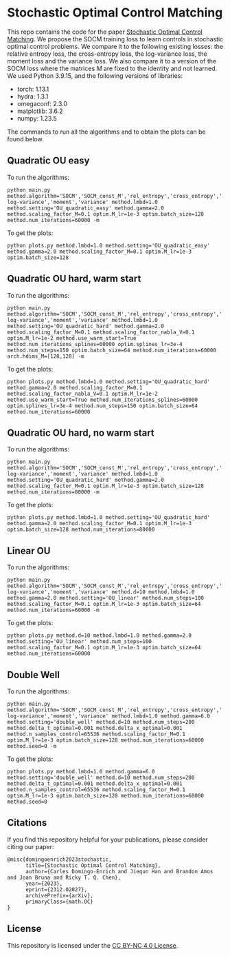 # Stochastic Optimal Control Matching

This repo contains the code for the paper [Stochastic Optimal Control Matching](https://arxiv.org/pdf/2312.02027.pdf). We propose the SOCM training loss to learn controls in stochastic optimal control problems. We compare it to the following existing losses: the relative entropy loss, the cross-entropy loss, the log-variance loss, the moment loss and the variance loss. We also compare it to a version of the SOCM loss where the matrices $M$ are fixed to the identity and not learned. We used Python 3.9.15, and the following versions of libraries:
* torch: 1.13.1
* hydra: 1.3.1
* omegaconf: 2.3.0
* matplotlib: 3.6.2
* numpy: 1.23.5

The commands to run all the algorithms and to obtain the plots can be found below.

## Quadratic OU easy
To run the algorithms:

`python main.py method.algorithm='SOCM','SOCM_const_M','rel_entropy','cross_entropy','log-variance','moment','variance' method.lmbd=1.0 method.setting='OU_quadratic_easy' method.gamma=2.0 method.scaling_factor_M=0.1 optim.M_lr=1e-3 optim.batch_size=128 method.num_iterations=60000 -m`

To get the plots:

`python plots.py method.lmbd=1.0 method.setting='OU_quadratic_easy' method.gamma=2.0 method.scaling_factor_M=0.1 optim.M_lr=1e-3 optim.batch_size=128`

## Quadratic OU hard, warm start
To run the algorithms:

`python main.py method.algorithm='SOCM','SOCM_const_M','rel_entropy','cross_entropy','log-variance','moment','variance' method.lmbd=1.0 method.setting='OU_quadratic_hard' method.gamma=2.0 method.scaling_factor_M=0.1 method.scaling_factor_nabla_V=0.1 optim.M_lr=1e-2 method.use_warm_start=True method.num_iterations_splines=60000 optim.splines_lr=3e-4 method.num_steps=150 optim.batch_size=64 method.num_iterations=60000 arch.hdims_M=[128,128] -m`

To get the plots:

`python plots.py method.lmbd=1.0 method.setting='OU_quadratic_hard' method.gamma=2.0 method.scaling_factor_M=0.1 method.scaling_factor_nabla_V=0.1 optim.M_lr=1e-2 method.use_warm_start=True method.num_iterations_splines=60000 optim.splines_lr=3e-4 method.num_steps=150 optim.batch_size=64 method.num_iterations=60000`

## Quadratic OU hard, no warm start
To run the algorithms:

`python main.py method.algorithm='SOCM','SOCM_const_M','rel_entropy','cross_entropy','log-variance','moment','variance' method.lmbd=1.0 method.setting='OU_quadratic_hard' method.gamma=2.0 method.scaling_factor_M=0.1 optim.M_lr=1e-3 optim.batch_size=128 method.num_iterations=80000 -m`

To get the plots:

`python plots.py method.lmbd=1.0 method.setting='OU_quadratic_hard' method.gamma=2.0 method.scaling_factor_M=0.1 optim.M_lr=1e-3 optim.batch_size=128 method.num_iterations=80000`

## Linear OU
To run the algorithms:

`python main.py method.algorithm='SOCM','SOCM_const_M','rel_entropy','cross_entropy','log-variance','moment','variance' method.d=10 method.lmbd=1.0 method.gamma=2.0 method.setting='OU_linear' method.num_steps=100 method.scaling_factor_M=0.1 optim.M_lr=1e-3 optim.batch_size=64 method.num_iterations=60000 -m`

To get the plots:

`python plots.py method.d=10 method.lmbd=1.0 method.gamma=2.0 method.setting='OU_linear' method.num_steps=100 method.scaling_factor_M=0.1 optim.M_lr=1e-3 optim.batch_size=64 method.num_iterations=60000`

## Double Well
To run the algorithms:

`python main.py method.algorithm='SOCM','SOCM_const_M','rel_entropy','cross_entropy','log-variance','moment','variance' method.lmbd=1.0 method.gamma=6.0 method.setting='double_well' method.d=10 method.num_steps=200 method.delta_t_optimal=0.001 method.delta_x_optimal=0.001 method.n_samples_control=65536 method.scaling_factor_M=0.1 optim.M_lr=1e-3 optim.batch_size=128 method.num_iterations=60000 method.seed=0 -m`

To get the plots:

`python plots.py method.lmbd=1.0 method.gamma=6.0 method.setting='double_well' method.d=10 method.num_steps=200 method.delta_t_optimal=0.001 method.delta_x_optimal=0.001 method.n_samples_control=65536 method.scaling_factor_M=0.1 optim.M_lr=1e-3 optim.batch_size=128 method.num_iterations=60000 method.seed=0`

## Citations
If you find this repository helpful for your publications,
please consider citing our paper:

```
@misc{domingoenrich2023stochastic,
      title={Stochastic Optimal Control Matching}, 
      author={Carles Domingo-Enrich and Jiequn Han and Brandon Amos and Joan Bruna and Ricky T. Q. Chen},
      year={2023},
      eprint={2312.02027},
      archivePrefix={arXiv},
      primaryClass={math.OC}
}
```

## License
This repository is licensed under the
[CC BY-NC 4.0 License](https://creativecommons.org/licenses/by-nc/4.0/).
